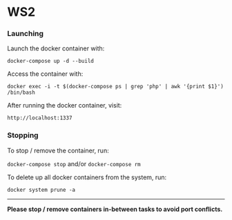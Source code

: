 # WS2

### Launching

Launch the docker container with:

`docker-compose up -d --build`

Access the container with:

`docker exec -i -t $(docker-compose ps | grep 'php' | awk '{print $1}') /bin/bash`

After running the docker container, visit:

`http://localhost:1337` 

### Stopping

To stop / remove the container, run:

`docker-compose stop` and/or `docker-compose rm`

To delete up all docker containers from the system, run:

`docker system prune -a`

--------

**Please stop / remove containers in-between tasks to avoid port conflicts.**